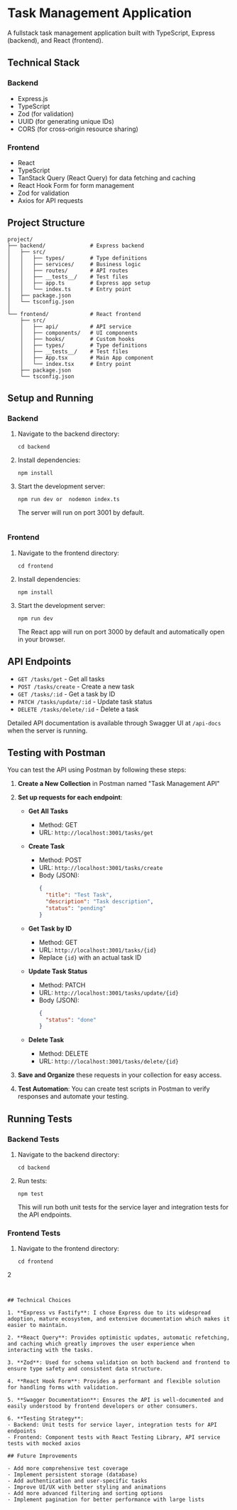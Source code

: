 # Task Management Application

A fullstack task management application built with TypeScript, Express (backend), and React (frontend).

## Technical Stack

### Backend

- Express.js
- TypeScript
- Zod (for validation)
- UUID (for generating unique IDs)
- CORS (for cross-origin resource sharing)

### Frontend

- React
- TypeScript
- TanStack Query (React Query) for data fetching and caching
- React Hook Form for form management
- Zod for validation
- Axios for API requests

## Project Structure

```
project/
├── backend/              # Express backend
│   ├── src/
│   │   ├── types/        # Type definitions
│   │   ├── services/     # Business logic
│   │   ├── routes/       # API routes
│   │   ├── __tests__/    # Test files
│   │   ├── app.ts        # Express app setup
│   │   └── index.ts      # Entry point
│   ├── package.json
│   └── tsconfig.json
│
└── frontend/             # React frontend
    ├── src/
    │   ├── api/          # API service
    │   ├── components/   # UI components
    │   ├── hooks/        # Custom hooks
    │   ├── types/        # Type definitions
    │   ├── __tests__/    # Test files
    │   ├── App.tsx       # Main App component
    │   └── index.tsx     # Entry point
    ├── package.json
    └── tsconfig.json
```

## Setup and Running

### Backend

1. Navigate to the backend directory:

   ```
   cd backend
   ```

2. Install dependencies:

   ```
   npm install
   ```

3. Start the development server:

   ```
   npm run dev or  nodemon index.ts
   ```

   The server will run on port 3001 by default.

   ```

   ```

### Frontend

1. Navigate to the frontend directory:

   ```
   cd frontend
   ```

2. Install dependencies:

   ```
   npm install
   ```

3. Start the development server:

   ```
   npm run dev
   ```

   The React app will run on port 3000 by default and automatically open in your browser.

## API Endpoints

- `GET /tasks/get` - Get all tasks
- `POST /tasks/create` - Create a new task
- `GET /tasks/:id` - Get a task by ID
- `PATCH /tasks/update/:id` - Update task status
- `DELETE /tasks/delete/:id` - Delete a task

Detailed API documentation is available through Swagger UI at `/api-docs` when the server is running.

## Testing with Postman

You can test the API using Postman by following these steps:

1. **Create a New Collection** in Postman named "Task Management API"

2. **Set up requests for each endpoint**:

   - **Get All Tasks**

     - Method: GET
     - URL: `http://localhost:3001/tasks/get`

   - **Create Task**

     - Method: POST
     - URL: `http://localhost:3001/tasks/create`
     - Body (JSON):
       ```json
       {
         "title": "Test Task",
         "description": "Task description",
         "status": "pending"
       }
       ```

   - **Get Task by ID**

     - Method: GET
     - URL: `http://localhost:3001/tasks/{id}`
     - Replace `{id}` with an actual task ID

   - **Update Task Status**

     - Method: PATCH
     - URL: `http://localhost:3001/tasks/update/{id}`
     - Body (JSON):
       ```json
       {
         "status": "done"
       }
       ```

   - **Delete Task**
     - Method: DELETE
     - URL: `http://localhost:3001/tasks/delete/{id}`

3. **Save and Organize** these requests in your collection for easy access.

4. **Test Automation**: You can create test scripts in Postman to verify responses and automate your testing.

## Running Tests

### Backend Tests

1. Navigate to the backend directory:

   ```
   cd backend
   ```

2. Run tests:

   ```
   npm test
   ```

   This will run both unit tests for the service layer and integration tests for the API endpoints.

### Frontend Tests

1. Navigate to the frontend directory:

   ```
   cd frontend
   ```

2

```


## Technical Choices

1. **Express vs Fastify**: I chose Express due to its widespread adoption, mature ecosystem, and extensive documentation which makes it easier to maintain.

2. **React Query**: Provides optimistic updates, automatic refetching, and caching which greatly improves the user experience when interacting with the tasks.

3. **Zod**: Used for schema validation on both backend and frontend to ensure type safety and consistent data structure.

4. **React Hook Form**: Provides a performant and flexible solution for handling forms with validation.

5. **Swagger Documentation**: Ensures the API is well-documented and easily understood by frontend developers or other consumers.

6. **Testing Strategy**:
- Backend: Unit tests for service layer, integration tests for API endpoints
- Frontend: Component tests with React Testing Library, API service tests with mocked axios

## Future Improvements

- Add more comprehensive test coverage
- Implement persistent storage (database)
- Add authentication and user-specific tasks
- Improve UI/UX with better styling and animations
- Add more advanced filtering and sorting options
- Implement pagination for better performance with large lists
```
